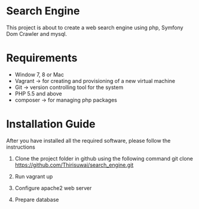 Search Engine
=============

This project is about to create a web search engine using php, Symfony Dom Crawler and mysql.

Requirements
============
- Window 7, 8 or Mac
- Vagrant -> for creating and provisioning of a new virtual machine
- Git -> version controlling tool for the system
- PHP 5.5 and above
- composer -> for managing php packages

Installation Guide
==================
After you have installed all the required software, please follow the instructions

1. Clone the project folder in github using the following command
    git clone https://github.com/Thirisuwai/search_engine.git

2. Run vagrant up

3. Configure apache2 web server

4. Prepare database